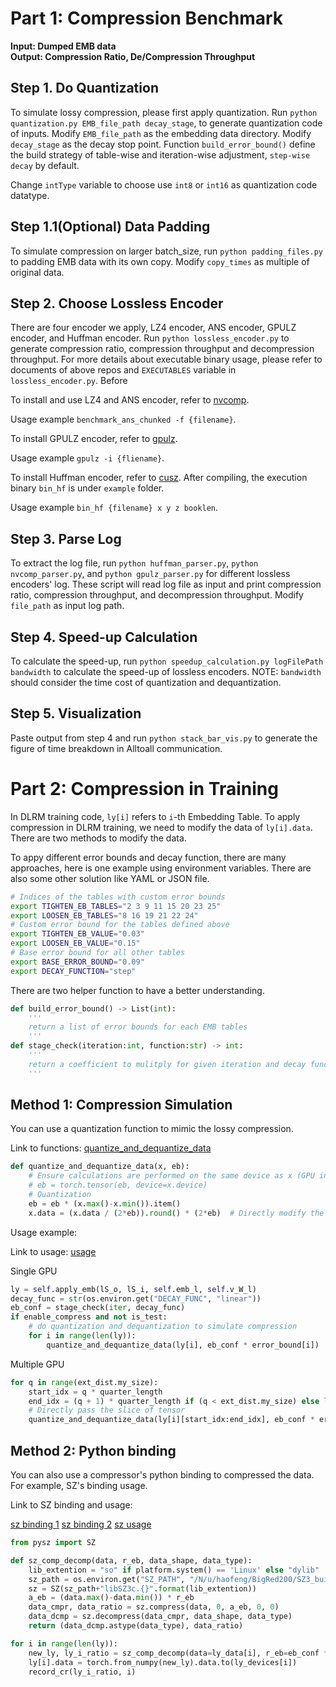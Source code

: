 # Part 1: Compression Benchmark

**Input: Dumped EMB data** \
**Output: Compression Ratio, De/Compression Throughput**

## Step 1. Do Quantization

To simulate lossy compression, please first apply quantization. Run `python quantization.py EMB_file_path decay_stage`, to generate quantization code of inputs. Modify `EMB_file_path` as the embedding data directory. Modify `decay_stage` as the decay stop point. Function `build_error_bound()` define the build strategy of table-wise and iteration-wise adjustment, `step-wise decay` by default.

Change `intType` variable to choose use `int8` or `int16` as quantization code datatype.

## Step 1.1(Optional) Data Padding

To simulate compression on larger batch_size, run `python padding_files.py` to padding EMB data with its own copy. Modify `copy_times` as multiple of original data.

## Step 2. Choose Lossless Encoder

There are four encoder we apply, LZ4 encoder, ANS encoder, GPULZ encoder, and Huffman encoder. Run `python lossless_encoder.py` to generate compression ratio, compression throughput and decompression throughput. For more details about executable binary usage, please refer to documents of above repos and `EXECUTABLES` variable in `lossless_encoder.py`. Before

To install and use LZ4 and ANS encoder, refer to [nvcomp](https://developer.nvidia.com/nvcomp).

Usage example `benchmark_ans_chunked -f {filename}`.

To install GPULZ encoder, refer to [gpulz](https://github.com/hipdac-lab/ICS23-GPULZ).

Usage example `gpulz -i {fliename}`.

To install Huffman encoder, refer to [cusz](https://github.com/szcompressor/cuSZ/). After compiling, the execution binary `bin_hf` is under `example` folder.

Usage example `bin_hf {filename} x y z booklen`. 


## Step 3. Parse Log

To extract the log file, run `python huffman_parser.py`, `python nvcomp_parser.py`, and `python gpulz_parser.py` for different lossless encoders' log. These script will read log file as input and print compression ratio, compression throughput, and decompression throughput. Modify `file_path` as input log path.

## Step 4. Speed-up Calculation

To calculate the speed-up, run `python speedup_calculation.py logFilePath bandwidth` to calculate the speed-up of lossless encoders. NOTE: `bandwidth` should consider the time cost of quantization and dequantization.

## Step 5. Visualization

Paste output from step 4 and run `python stack_bar_vis.py` to generate the figure of time breakdown in Alltoall communication.

# Part 2: Compression in Training

In DLRM training code, `ly[i]` refers to `i`-th Embedding Table. To apply compression in DLRM training, we need to modify the data of `ly[i].data`. There are two methods to modify the data.

To appy different error bounds and decay function, there are many approaches, here is one example using environment variables. There are also some other solution like YAML or JSON file.

```bash
# Indices of the tables with custom error bounds
export TIGHTEN_EB_TABLES="2 3 9 11 15 20 23 25"
export LOOSEN_EB_TABLES="8 16 19 21 22 24"
# Custom error bound for the tables defined above
export TIGHTEN_EB_VALUE="0.03"
export LOOSEN_EB_VALUE="0.15"
# Base error bound for all other tables
export BASE_ERROR_BOUND="0.09"
export DECAY_FUNCTION="step"
```

There are two helper function to have a better understanding.

```python
def build_error_bound() -> List(int):
    '''
    return a list of error bounds for each EMB tables
    '''
def stage_check(iteration:int, function:str) -> int:
    '''
    return a coefficient to mulitply for given iteration and decay function.
    '''
```

## Method 1: Compression Simulation

You can use a quantization function to mimic the lossy compression.

Link to functions: [quantize_and_dequantize_data](https://github.com/allenfengjr/dlrm_comp/blob/80f31b5ab4a5b5739a953ff611339b7978f79d17/dlrm_s_with_compress_quan.py#L130C1-L135C83)
```python
def quantize_and_dequantize_data(x, eb):
    # Ensure calculations are performed on the same device as x (GPU in this case)
    # eb = torch.tensor(eb, device=x.device)
    # Quantization
    eb = eb * (x.max()-x.min()).item()
    x.data = (x.data / (2*eb)).round() * (2*eb)  # Directly modify the tensor data


```

Usage example:

Link to usage: [usage](https://github.com/allenfengjr/dlrm_comp/blob/80f31b5ab4a5b5739a953ff611339b7978f79d17/dlrm_s_with_compress_quan.py#L798C9-L801C78)

Single GPU
```python
ly = self.apply_emb(lS_o, lS_i, self.emb_l, self.v_W_l)
decay_func = str(os.environ.get("DECAY_FUNC", "linear"))
eb_conf = stage_check(iter, decay_func)
if enable_compress and not is_test:
    # do quantization and dequantization to simulate compression
    for i in range(len(ly)):
        quantize_and_dequantize_data(ly[i], eb_conf * error_bound[i])
```
Multiple GPU

```python
for q in range(ext_dist.my_size):
    start_idx = q * quarter_length
    end_idx = (q + 1) * quarter_length if (q < ext_dist.my_size) else len(ly[i])
    # Directly pass the slice of tensor
    quantize_and_dequantize_data(ly[i][start_idx:end_idx], eb_conf * error_bound[i])
```

## Method 2: Python binding

You can also use a compressor's python binding to compressed the data. For example, SZ's binding usage.

Link to SZ binding and usage: 

[sz binding 1](https://github.com/allenfengjr/dlrm_comp/blob/80f31b5ab4a5b5739a953ff611339b7978f79d17/dlrm_s_with_compress_adaptive.py#L128C1-L132C53)
[sz binding 2](https://github.com/allenfengjr/dlrm_comp/blob/80f31b5ab4a5b5739a953ff611339b7978f79d17/dlrm_s_with_compress_adaptive.py#L2196C5-L2198C56)
[sz usage](https://github.com/allenfengjr/dlrm_comp/blob/80f31b5ab4a5b5739a953ff611339b7978f79d17/dlrm_s_with_compress_adaptive.py#L919C13-L922C41)

```python
from pysz import SZ

def sz_comp_decomp(data, r_eb, data_shape, data_type):
    lib_extention = "so" if platform.system() == 'Linux' else "dylib"
    sz_path = os.environ.get("SZ_PATH", "/N/u/haofeng/BigRed200/SZ3_build/lib64/")
    sz = SZ(sz_path+"libSZ3c.{}".format(lib_extention))
    a_eb = (data.max()-data.min()) * r_eb
    data_cmpr, data_ratio = sz.compress(data, 0, a_eb, 0, 0)
    data_dcmp = sz.decompress(data_cmpr, data_shape, data_type)
    return (data_dcmp.astype(data_type), data_ratio)

for i in range(len(ly)):
    new_ly, ly_i_ratio = sz_comp_decomp(data=ly_data[i], r_eb=eb_conf * error_bound[i], data_shape=ly_data[i].shape, data_type=np.float32)
    ly[i].data = torch.from_numpy(new_ly).data.to(ly_devices[i])
    record_cr(ly_i_ratio, i)
```
